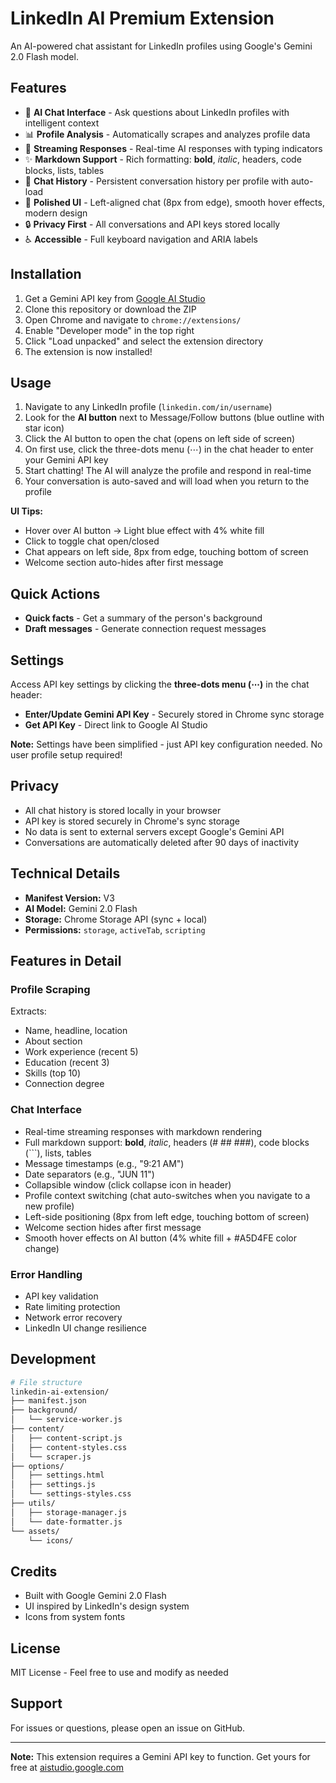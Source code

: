 # LinkedIn AI Premium Extension

An AI-powered chat assistant for LinkedIn profiles using Google's Gemini 2.0 Flash model.

## Features

- 🤖 **AI Chat Interface** - Ask questions about LinkedIn profiles with intelligent context
- 📊 **Profile Analysis** - Automatically scrapes and analyzes profile data
- 💬 **Streaming Responses** - Real-time AI responses with typing indicators
- ✨ **Markdown Support** - Rich formatting: **bold**, *italic*, headers, code blocks, lists, tables
- 💾 **Chat History** - Persistent conversation history per profile with auto-load
- 🎨 **Polished UI** - Left-aligned chat (8px from edge), smooth hover effects, modern design
- 🔒 **Privacy First** - All conversations and API keys stored locally
- ♿ **Accessible** - Full keyboard navigation and ARIA labels

## Installation

1. Get a Gemini API key from [Google AI Studio](https://aistudio.google.com/app/apikey)
2. Clone this repository or download the ZIP
3. Open Chrome and navigate to `chrome://extensions/`
4. Enable "Developer mode" in the top right
5. Click "Load unpacked" and select the extension directory
6. The extension is now installed!

## Usage

1. Navigate to any LinkedIn profile (`linkedin.com/in/username`)
2. Look for the **AI button** next to Message/Follow buttons (blue outline with star icon)
3. Click the AI button to open the chat (opens on left side of screen)
4. On first use, click the three-dots menu (⋯) in the chat header to enter your Gemini API key
5. Start chatting! The AI will analyze the profile and respond in real-time
6. Your conversation is auto-saved and will load when you return to the profile

**UI Tips:**
- Hover over AI button → Light blue effect with 4% white fill
- Click to toggle chat open/closed
- Chat appears on left side, 8px from edge, touching bottom of screen
- Welcome section auto-hides after first message

## Quick Actions

- **Quick facts** - Get a summary of the person's background
- **Draft messages** - Generate connection request messages

## Settings

Access API key settings by clicking the **three-dots menu (⋯)** in the chat header:

- **Enter/Update Gemini API Key** - Securely stored in Chrome sync storage
- **Get API Key** - Direct link to Google AI Studio

**Note:** Settings have been simplified - just API key configuration needed. No user profile setup required!

## Privacy

- All chat history is stored locally in your browser
- API key is stored securely in Chrome's sync storage
- No data is sent to external servers except Google's Gemini API
- Conversations are automatically deleted after 90 days of inactivity

## Technical Details

- **Manifest Version:** V3
- **AI Model:** Gemini 2.0 Flash
- **Storage:** Chrome Storage API (sync + local)
- **Permissions:** `storage`, `activeTab`, `scripting`

## Features in Detail

### Profile Scraping
Extracts:
- Name, headline, location
- About section
- Work experience (recent 5)
- Education (recent 3)
- Skills (top 10)
- Connection degree

### Chat Interface
- Real-time streaming responses with markdown rendering
- Full markdown support: **bold**, *italic*, headers (# ## ###), code blocks (```), lists, tables
- Message timestamps (e.g., "9:21 AM")
- Date separators (e.g., "JUN 11")
- Collapsible window (click collapse icon in header)
- Profile context switching (chat auto-switches when you navigate to a new profile)
- Left-side positioning (8px from left edge, touching bottom of screen)
- Welcome section hides after first message
- Smooth hover effects on AI button (4% white fill + #A5D4FE color change)

### Error Handling
- API key validation
- Rate limiting protection
- Network error recovery
- LinkedIn UI change resilience

## Development

```bash
# File structure
linkedin-ai-extension/
├── manifest.json
├── background/
│   └── service-worker.js
├── content/
│   ├── content-script.js
│   ├── content-styles.css
│   └── scraper.js
├── options/
│   ├── settings.html
│   ├── settings.js
│   └── settings-styles.css
├── utils/
│   ├── storage-manager.js
│   └── date-formatter.js
└── assets/
    └── icons/
```

## Credits

- Built with Google Gemini 2.0 Flash
- UI inspired by LinkedIn's design system
- Icons from system fonts

## License

MIT License - Feel free to use and modify as needed

## Support

For issues or questions, please open an issue on GitHub.

---

**Note:** This extension requires a Gemini API key to function. Get yours for free at [aistudio.google.com](https://aistudio.google.com/app/apikey)

